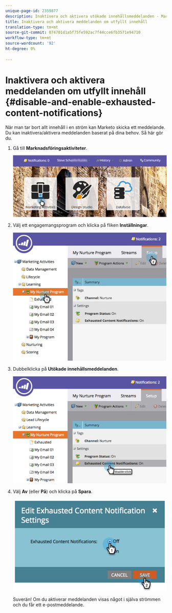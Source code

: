 ```yaml
---
unique-page-id: 2359877
description: Inaktivera och aktivera utökade innehållsmeddelanden - Marketo Docs - Produktdokumentation
title: Inaktivera och aktivera meddelanden om utfyllt innehåll
translation-type: tm+mt
source-git-commit: 074701d1a5f75fe592ac7f44cce6fb3571e94710
workflow-type: tm+mt
source-wordcount: '92'
ht-degree: 0%

---
```



# Inaktivera och aktivera meddelanden om utfyllt innehåll {#disable-and-enable-exhausted-content-notifications}

När man tar bort allt innehåll i en ström kan Marketo skicka ett meddelande. Du kan inaktivera/aktivera meddelanden baserat på dina behov. Så här gör du.

1. Gå till **Marknadsföringsaktiviteter**.

   ![](assets/login-marketing-activities-1.png)

1. Välj ett engagemangsprogram och klicka på fliken **Inställningar**.

   ![](assets/setuptab.jpg)

1. Dubbelklicka på **Utökade innehållsmeddelanden**.

   ![](assets/image2014-9-15-17-3a28-3a11.png)

1. Välj **Av** (eller **På**) och klicka på **Spara**.

   ![](assets/image2014-9-15-17-3a28-3a15.png)

   Suverän! Om du aktiverar meddelanden visas något i själva strömmen och du får ett e-postmeddelande.
